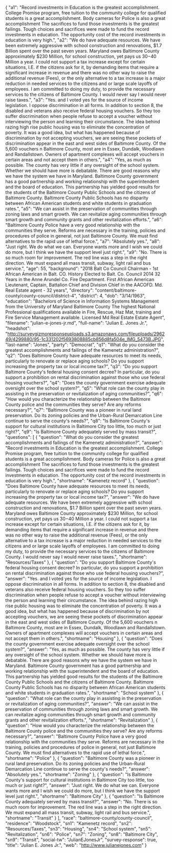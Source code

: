 {
  "a1": "Record investments in Education is the greatest accomplishment. College Promise program, free tuition to the community college for qualified students is a great accomplishment. Body cameras for Police is also a great accomplishment The sacrifices to fund those investments is the greatest failings. Tough choices and sacrifices were made to fund the record investments in education. The opportunity cost of the record investments in education is very high.",
  "a2": "We do have adequate resources. We have been extremely aggressive with school construction and renovations, $1.7 Billion spent over the past seven years. Maryland owes Baltimore County approximately $230 Million, for school construction, yet pays us $30-$40 Million a year. I could not support a tax increase except for certain situations, I.E. if the citizens ask for it, by demanding items that require a significant increase in revenue and there was no other way to raise the additional revenue (Fees), or the only alternative to a tax increase is a major reduction in needed services to the citizens and or large scale layoffs of employees. I am committed to doing my duty, to provide the necessary services to the citizens of Baltimore County. I would never say I would never raise taxes.",
  "a3": "Yes. and I voted yes for the source of income legislation. I oppose discrimination in all forms. In addition to section 8, the disabled and veterans also receive federal housing vouchers. So they too suffer discrimination when people refuse to accept a voucher without interviewing the person and learning their circumstance. The idea behind razing high rise public housing was to eliminate the concentration of poverty. It was a good idea, but what has happened because of discrimination by not accepting vouchers, we are seeing these pockets of discrimination appear in the east and west sides of Baltimore County. Of the 5,600 vouchers n Baltimore County, most are in Essex, Dundalk, Woodlawn and Randallstown. Owners of apartment complexes will accept vouchers in certain areas and not accept them in others.",
  "a4": "Yes, as much as possible. The county has very little if any oversight of the school system. Whether we should have more is debatable. There are good reasons why we have the system we have in Maryland. Baltimore County government has a good partnership and working relationship with the superintendent and the board of education. This partnership has yielded good results for the students of the Baltimore County Public Schools and the citizens of Baltimore County. Baltimore County Public Schools has no disparity between African American students and white students in graduation rates.",
  "a5": "We can assist in the preservation of communities through zoning laws and smart growth. We can revitalize aging communities through smart growth and community grants and other revitalization efforts.",
  "a6": "Baltimore County Police have a very good relationship with the communities they serve. Reforms are necessary in the training, policies and procedures of police in general, not just Baltimore County. We must find alternatives to the rapid use of lethal force.",
  "a7": "Absolutely yes.",
  "a8": "Just right. We do what we can. Everyone wants more and I wish we could do more, but I think we have the support level just right.",
  "a9": "No. There is so much room for improvement. The red line was a step in the right direction. We must expand all mass transit, subway, light rail and bus service.",
  "age": 55,
  "background": "2018 Balt Co Council Chairman - 1st African American in Balt. CO. History Elected to Balt. Co. Council 2014 32 Years in the Anne Arundel Co. Fire Department. First African American Lieutenant, Captain, Battalion Chief and Division Chief in the AACOFD. Md. Real Estate agent - 32 years",
  "directory": "content/baltimore-county/county-council/district-4",
  "district": 4,
  "dob": "3/14/1963",
  "education": "Bachelors of Science in Information Systems Management from the University of Maryland Baltimore County The highest National Professional qualifications available in Fire, Rescue, Haz Mat, training and Fire Service Management available. Licensed Md Real Estate Estate Agent",
  "filename": "julian-e-jones-jr.md",
  "full-name": "Julian E. Jones Jr.",
  "headshot": "http://surveygizmoresponseuploads.s3.amazonaws.com/fileuploads/296249/4299880/95-1c331202f5693808885cb856d8fa504e_IMG_5473B.JPG",
  "last-name": "Jones",
  "party": "Democrat",
  "q1": "What do you consider the greatest accomplishments and failings of the Kamenetz administration?",
  "q2": "Does Baltimore County have adequate resources to meet its needs, particularly to renovate or replace aging schools? Do you support increasing the property tax or local income tax?",
  "q3": "Do you support Baltimore County's federal housing consent decree? In particular, do you support a prohibition on rental discrimination against those who use federal housing vouchers?",
  "q4": "Does the county government exercise adequate oversight over the school system?",
  "q5": "What role can the county play in assisting in the preservation or revitalization of aging communities?",
  "q6": "How would you characterize the relationship between the Baltimore County police and the communities they serve? Are any reforms necessary?",
  "q7": "Baltimore County was a pioneer in rural land preservation. Do its zoning policies and the Urban-Rural Demarcation Line continue to serve the county's needs?",
  "q8": "Is Baltimore County's support for cultural institutions in Baltimore City too little, too much or just right?",
  "q9": "Is Baltimore County adequately served by mass transit?",
  "questions": [
    {
      "question": "What do you consider the greatest accomplishments and failings of the Kamenetz administration?",
      "answer": "Record investments in Education is the greatest accomplishment. College Promise program, free tuition to the community college for qualified students is a great accomplishment. Body cameras for Police is also a great accomplishment The sacrifices to fund those investments is the greatest failings. Tough choices and sacrifices were made to fund the record investments in education. The opportunity cost of the record investments in education is very high.",
      "shortname": "Kamenetz record"
    },
    {
      "question": "Does Baltimore County have adequate resources to meet its needs, particularly to renovate or replace aging schools? Do you support increasing the property tax or local income tax?",
      "answer": "We do have adequate resources. We have been extremely aggressive with school construction and renovations, $1.7 Billion spent over the past seven years. Maryland owes Baltimore County approximately $230 Million, for school construction, yet pays us $30-$40 Million a year. I could not support a tax increase except for certain situations, I.E. if the citizens ask for it, by demanding items that require a significant increase in revenue and there was no other way to raise the additional revenue (Fees), or the only alternative to a tax increase is a major reduction in needed services to the citizens and or large scale layoffs of employees. I am committed to doing my duty, to provide the necessary services to the citizens of Baltimore County. I would never say I would never raise taxes.",
      "shortname": "Resources/Taxes"
    },
    {
      "question": "Do you support Baltimore County's federal housing consent decree? In particular, do you support a prohibition on rental discrimination against those who use federal housing vouchers?",
      "answer": "Yes. and I voted yes for the source of income legislation. I oppose discrimination in all forms. In addition to section 8, the disabled and veterans also receive federal housing vouchers. So they too suffer discrimination when people refuse to accept a voucher without interviewing the person and learning their circumstance. The idea behind razing high rise public housing was to eliminate the concentration of poverty. It was a good idea, but what has happened because of discrimination by not accepting vouchers, we are seeing these pockets of discrimination appear in the east and west sides of Baltimore County. Of the 5,600 vouchers n Baltimore County, most are in Essex, Dundalk, Woodlawn and Randallstown. Owners of apartment complexes will accept vouchers in certain areas and not accept them in others.",
      "shortname": "Housing"
    },
    {
      "question": "Does the county government exercise adequate oversight over the school system?",
      "answer": "Yes, as much as possible. The county has very little if any oversight of the school system. Whether we should have more is debatable. There are good reasons why we have the system we have in Maryland. Baltimore County government has a good partnership and working relationship with the superintendent and the board of education. This partnership has yielded good results for the students of the Baltimore County Public Schools and the citizens of Baltimore County. Baltimore County Public Schools has no disparity between African American students and white students in graduation rates.",
      "shortname": "School system"
    },
    {
      "question": "What role can the county play in assisting in the preservation or revitalization of aging communities?",
      "answer": "We can assist in the preservation of communities through zoning laws and smart growth. We can revitalize aging communities through smart growth and community grants and other revitalization efforts.",
      "shortname": "Revitalization"
    },
    {
      "question": "How would you characterize the relationship between the Baltimore County police and the communities they serve? Are any reforms necessary?",
      "answer": "Baltimore County Police have a very good relationship with the communities they serve. Reforms are necessary in the training, policies and procedures of police in general, not just Baltimore County. We must find alternatives to the rapid use of lethal force.",
      "shortname": "Police"
    },
    {
      "question": "Baltimore County was a pioneer in rural land preservation. Do its zoning policies and the Urban-Rural Demarcation Line continue to serve the county's needs?",
      "answer": "Absolutely yes.",
      "shortname": "Zoning"
    },
    {
      "question": "Is Baltimore County's support for cultural institutions in Baltimore City too little, too much or just right?",
      "answer": "Just right. We do what we can. Everyone wants more and I wish we could do more, but I think we have the support level just right.",
      "shortname": "Baltimore City"
    },
    {
      "question": "Is Baltimore County adequately served by mass transit?",
      "answer": "No. There is so much room for improvement. The red line was a step in the right direction. We must expand all mass transit, subway, light rail and bus service.",
      "shortname": "Transit"
    }
  ],
  "race": "baltimore-county/county-council",
  "residence": "Woodstock",
  "sn1": "Kamenetz record",
  "sn2": "Resources/Taxes",
  "sn3": "Housing",
  "sn4": "School system",
  "sn5": "Revitalization",
  "sn6": "Police",
  "sn7": "Zoning",
  "sn8": "Baltimore City",
  "sn9": "Transit",
  "social-tw": "JulianEJonesJr",
  "survey-response": true,
  "title": "Julian E. Jones Jr.",
  "web": "http://www.julianejones.com"
}
